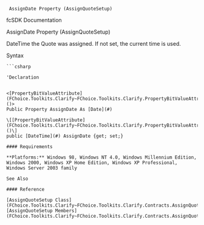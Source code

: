﻿     AssignDate Property (AssignQuoteSetup)                                                   

fcSDK Documentation

AssignDate Property (AssignQuoteSetup)

DateTime the Quote was assigned. If not set, the current time is used.

Syntax

```vbnet
```csharp

'Declaration
 

<[PropertyBitValueAttribute](FChoice.Toolkits.Clarify~FChoice.Toolkits.Clarify.PropertyBitValueAttribute.md)()>
Public Property AssignDate As [Date](#)

\[[PropertyBitValueAttribute](FChoice.Toolkits.Clarify~FChoice.Toolkits.Clarify.PropertyBitValueAttribute.md)()\]
public [DateTime](#) AssignDate {get; set;}

#### Requirements

**Platforms:** Windows 98, Windows NT 4.0, Windows Millennium Edition, Windows 2000, Windows XP Home Edition, Windows XP Professional, Windows Server 2003 family

See Also

#### Reference

[AssignQuoteSetup Class](FChoice.Toolkits.Clarify~FChoice.Toolkits.Clarify.Contracts.AssignQuoteSetup.md)  
[AssignQuoteSetup Members](FChoice.Toolkits.Clarify~FChoice.Toolkits.Clarify.Contracts.AssignQuoteSetup_members.md)